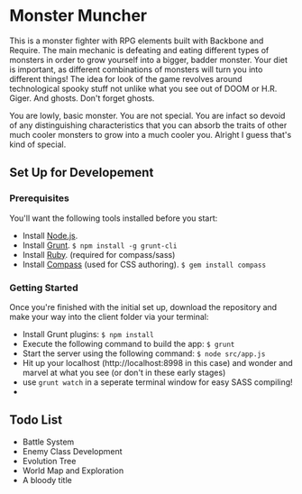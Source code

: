 # Monster Muncher 

This is a monster fighter with RPG elements built with Backbone and Require. The main mechanic is defeating and eating different types of monsters in order to grow yourself into a bigger, badder monster. Your diet is important, as different combinations of monsters will turn you into different things! The idea for look of the game revolves around technological spooky stuff not unlike what you see out of DOOM or H.R. Giger. And ghosts. Don't forget ghosts.

You are lowly, basic monster. You are not special. You are infact so devoid of any distinguishing characteristics that you can absorb the traits of other much cooler monsters to grow into a much cooler you. Alright I guess that's kind of special. 

## Set Up for Developement

### Prerequisites
You'll want the following tools installed before you start:

* Install [Node.js](http://nodejs.org/).
* Install [Grunt](https://github.com/gruntjs/grunt/wiki/Getting-started).
`$ npm install -g grunt-cli`
* Install [Ruby](http://rubyinstaller.org/downloads/). (required for compass/sass)
* Install [Compass](http://compass-style.org/install/) (used for CSS authoring).
`$ gem install compass`

### Getting Started
Once you're finished with the initial set up, download the repository and make your way into the client folder via your terminal:

* Install Grunt plugins:
`$ npm install`
* Execute the following command to build the app:
`$ grunt`
* Start the server using the following command:
`$ node src/app.js`
* Hit up your localhost (http://localhost:8998 in this case) and wonder and marvel at what you see (or don't in these early stages)
* use `grunt watch` in a seperate terminal window for easy SASS compiling!
* 


## Todo List

* Battle System
* Enemy Class Development
* Evolution Tree
* World Map and Exploration
* A bloody title
